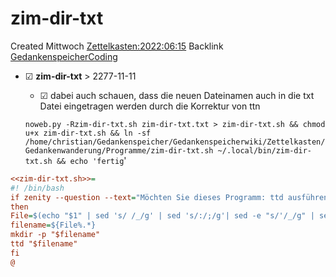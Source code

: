 # zim-dir-txt
Created Mittwoch [Zettelkasten:2022:06:15]()
Backlink [GedankenspeicherCoding](../GedankenspeicherCoding.md)

* ☑ **zim-dir-txt**  >  2277-11-11
	* ☑ dabei auch schauen, dass die neuen Dateinamen auch in die txt Datei eingetragen werden durch die Korrektur von ttn


  ``noweb.py -Rzim-dir-txt.sh zim-dir-txt.txt > zim-dir-txt.sh && chmod u+x zim-dir-txt.sh && ln -sf /home/christian/Gedankenspeicher/Gedankenspeicherwiki/Zettelkasten/Gedankenwanderung/Programme/zim-dir-txt.sh ~/.local/bin/zim-dir-txt.sh && echo 'fertig``'


```ini
<<zim-dir-txt.sh>>=
#! /bin/bash
if zenity --question --text="Möchten Sie dieses Programm: ttd ausführen?"
then 
File=$(echo "$1" | sed 's/ /_/g' | sed 's/:/;/g'| sed -e "s/'/_/g" | sed 's/\"//g')
filename=${File%.*}
mkdir -p "$filename"
ttd "$filename"
fi
@
```

